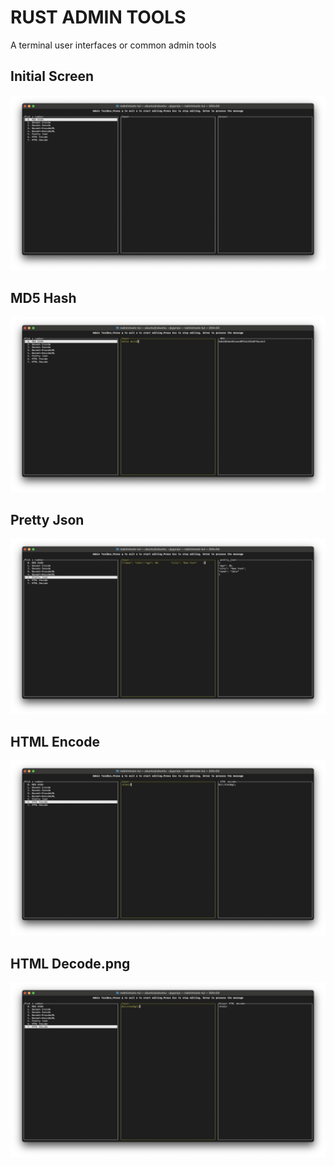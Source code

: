 
# RUST ADMIN TOOLS

A terminal user interfaces or common admin tools


## Initial Screen
<img src="./images/initial.png" alt="Demo Initial Screen">

## MD5 Hash
<img src="./images/md5.png" alt="Demo MD5 hashing">

## Pretty Json
<img src="./images/pretty-json.png" alt="Demo MD5 hashing">

## HTML Encode
<img src="./images/html-encode.png" alt="Demo MD5 hashing">

## HTML Decode.png
<img src="./images/html-decode.png" alt="Demo MD5 hashing">